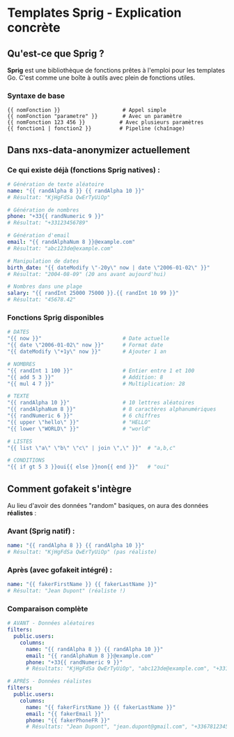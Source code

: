 # Templates Sprig - Explication concrète

## Qu'est-ce que Sprig ?

**Sprig** est une bibliothèque de fonctions prêtes à l'emploi pour les templates Go. C'est comme une boîte à outils avec plein de fonctions utiles.

### Syntaxe de base

```
{{ nomFonction }}                    # Appel simple
{{ nomFonction "parametre" }}        # Avec un paramètre
{{ nomFonction 123 456 }}           # Avec plusieurs paramètres
{{ fonction1 | fonction2 }}         # Pipeline (chaînage)
```

## Dans nxs-data-anonymizer actuellement

### Ce qui existe déjà (fonctions Sprig natives) :

```yaml
# Génération de texte aléatoire
name: "{{ randAlpha 8 }} {{ randAlpha 10 }}"
# Résultat: "KjHgFdSa QwErTyUiOp"

# Génération de nombres
phone: "+33{{ randNumeric 9 }}"
# Résultat: "+33123456789"

# Génération d'email
email: "{{ randAlphaNum 8 }}@example.com"
# Résultat: "abc123de@example.com"

# Manipulation de dates
birth_date: "{{ dateModify \"-20y\" now | date \"2006-01-02\" }}"
# Résultat: "2004-08-09" (20 ans avant aujourd'hui)

# Nombres dans une plage
salary: "{{ randInt 25000 75000 }}.{{ randInt 10 99 }}"
# Résultat: "45678.42"
```

### Fonctions Sprig disponibles

```yaml
# DATES
"{{ now }}"                          # Date actuelle
"{{ date \"2006-01-02\" now }}"      # Format date
"{{ dateModify \"+1y\" now }}"       # Ajouter 1 an

# NOMBRES
"{{ randInt 1 100 }}"                # Entier entre 1 et 100
"{{ add 5 3 }}"                      # Addition: 8
"{{ mul 4 7 }}"                      # Multiplication: 28

# TEXTE
"{{ randAlpha 10 }}"                 # 10 lettres aléatoires
"{{ randAlphaNum 8 }}"               # 8 caractères alphanumériques
"{{ randNumeric 6 }}"                # 6 chiffres
"{{ upper \"hello\" }}"              # "HELLO"
"{{ lower \"WORLD\" }}"              # "world"

# LISTES
"{{ list \"a\" \"b\" \"c\" | join \",\" }}"  # "a,b,c"

# CONDITIONS
"{{ if gt 5 3 }}oui{{ else }}non{{ end }}"   # "oui"
```

## Comment gofakeit s'intègre

Au lieu d'avoir des données "random" basiques, on aura des données **réalistes** :

### Avant (Sprig natif) :
```yaml
name: "{{ randAlpha 8 }} {{ randAlpha 10 }}"
# Résultat: "KjHgFdSa QwErTyUiOp" (pas réaliste)
```

### Après (avec gofakeit intégré) :
```yaml
name: "{{ fakerFirstName }} {{ fakerLastName }}"
# Résultat: "Jean Dupont" (réaliste !)
```

### Comparaison complète

```yaml
# AVANT - Données aléatoires
filters:
  public.users:
    columns:
      name: "{{ randAlpha 8 }} {{ randAlpha 10 }}"
      email: "{{ randAlphaNum 8 }}@example.com"
      phone: "+33{{ randNumeric 9 }}"
      # Résultats: "KjHgFdSa QwErTyUiOp", "abc123de@example.com", "+33123456789"

# APRÈS - Données réalistes
filters:
  public.users:
    columns:
      name: "{{ fakerFirstName }} {{ fakerLastName }}"
      email: "{{ fakerEmail }}"
      phone: "{{ fakerPhoneFR }}"
      # Résultats: "Jean Dupont", "jean.dupont@gmail.com", "+33678123456"
```
